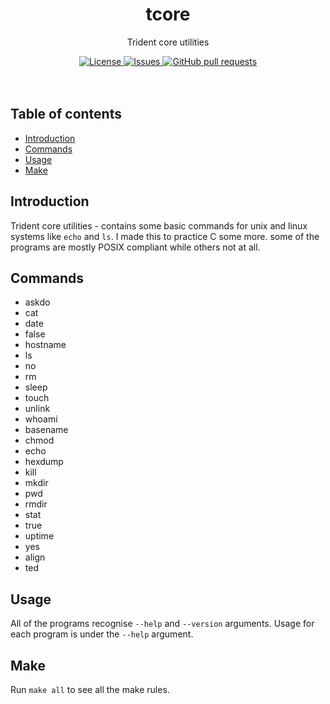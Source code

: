 <p align="center">
	<h1 align="center">tcore</h2>
	<p align="center">Trident core utilities</p>
</p>
<p align="center">
	<a href="./LICENSE">
		<img alt="License" src="https://img.shields.io/badge/license-GPL-blue?color=7aca00"/>
	</a>
	<a href="https://github.com/LordOfTrident/tcore/issues">
		<img alt="Issues" src="https://img.shields.io/github/issues/LordOfTrident/tcore?color=0088ff"/>
	</a>
	<a href="https://github.com/LordOfTrident/tcore/pulls">
		<img alt="GitHub pull requests" src="https://img.shields.io/github/issues-pr/LordOfTrident/tcore?color=0088ff"/>
	</a>
	<br><br><br>
</p>

## Table of contents
* [Introduction](#introduction)
* [Commands](#commands)
* [Usage](#usage)
* [Make](#make)

## Introduction
Trident core utilities - contains some basic commands for unix and linux systems like `echo` and `ls`. I made this to
practice C some more. some of the programs are mostly POSIX compliant while others not at all.

## Commands
- askdo
- cat
- date
- false
- hostname
- ls
- no
- rm
- sleep
- touch
- unlink
- whoami
- basename
- chmod
- echo
- hexdump
- kill
- mkdir
- pwd
- rmdir
- stat
- true
- uptime
- yes
- align
- ted

## Usage
All of the programs recognise `--help` and `--version` arguments. Usage for each program is under the `--help` argument.

## Make
Run `make all` to see all the make rules.
